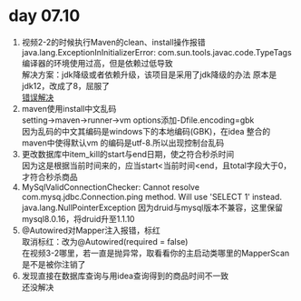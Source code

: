 # day 07.10
1. 视频2-2的时候执行Maven的clean、install操作报错  
    java.lang.ExceptionInInitializerError: com.sun.tools.javac.code.TypeTags  
    编译器的环境使用过高，但是依赖过低导致  
    解决方案：jdk降级或者依赖升级，该项目是采用了jdk降级的办法 
    原本是jdk12，改成了8，屈服了   
    [错误解决](https://blog.csdn.net/liubenlong007/article/details/86139598)  
2. maven使用install中文乱码  
    setting->maven->runner->vm options添加-Dfile.encoding=gbk  
    因为乱码的中文其编码是windows下的本地编码(GBK)，在idea 整合的 maven中使得默认vm 的编码是utf-8.所以出现控制台乱码  
3. 更改数据库中item_kill的start与end日期，使之符合秒杀时间  
    因为这是根据当前时间来的，应当start<当前时间<end，且total字段大于0，才符合秒杀商品
4. MySqlValidConnectionChecker: Cannot resolve com.mysq.jdbc.Connection.ping method.  Will use 'SELECT 1' instead.
   java.lang.NullPointerException
   因为druid与mysql版本不兼容，这里保留mysql8.0.16，将druid升至1.1.10  
5. @Autowired对Mapper注入报错，标红  
    取消标红：改为@Autowired(required = false)  
    在视频3-2哪里，若一直是抛异常，取看看你的主启动类哪里的MapperScan是不是被你注销了  
6. 发现直接在数据库查询与用idea查询得到的商品时间不一致  
    还没解决  